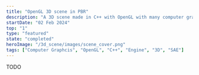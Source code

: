```yaml
---
title: "OpenGL 3D scene in PBR"
description: "A 3D scene made in C++ with OpenGL with many computer graphics techniques including PBR"
startDate: "02 Feb 2024"
top: "1"
type: "featured"
state: "completed"
heroImage: "/3d_scene/images/scene_cover.png"
tags: ["Computer Graphcis", "OpenGL", "C++", "Engine", "3D", "SAE"]
---
```


TODO